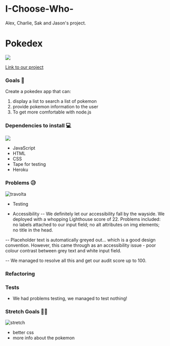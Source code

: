 # I-Choose-Who-
Alex, Charlie, Sak and Jason's project.

# Pokedex 
![](https://media.giphy.com/media/U2nN0ridM4lXy/giphy.gif)

[Link to our project](https://i-choose-who.herokuapp.com/)

### Goals 🥅

Create a pokedex app that can: 
1. display a list to search a list of pokemon
2. provide pokemon information to the user
3. To get more comfortable with node.js 


### Dependencies to install 💻
![](https://media.giphy.com/media/TFhobYtkih62k/giphy.gif)

- JavaScript
- HTML
- CSS
- Tape for testing
- Heroku


### Problems 😥 
![travolta](https://media.giphy.com/media/yuI7fL5cR1YeA/giphy.gif)

- Testing

- Accessibility
-- We definitely let our accessibility fall by the wayside. We deployed with a whopping Lighthouse score of 22. Problems included: no labels attached to our input field; no alt attributes on img elements; no title in the head.

-- Placeholder text is automatically greyed out... which is a good design convention. However, this came through as an accessibility issue - poor colour contrast between grey text and white input field. 

-- We managed to resolve all this and get our audit score up to 100.

### Refactoring



### **Tests** 

- We had problems testing, we managed to test nothing!

### Stretch Goals 🏃🥅
![stretch](https://media.giphy.com/media/SwMMo3AMDwqru/giphy.gif)

- better css
- more info about the pokemon

